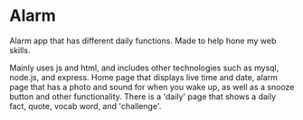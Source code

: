 # Alarm
Alarm app that has different daily functions. Made to help hone my web skills.

Mainly uses js and html, and includes other technologies such as mysql, node.js, and express. 
Home page that displays live time and date, alarm page that has a photo and sound for when you wake up, as well as a snooze button and other functionality. 
There is a 'daily' page that shows a daily fact, quote, vocab word, and 'challenge'. 
